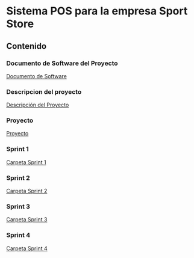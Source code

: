 # Sistema POS para la empresa Sport Store

## Contenido

### Documento de Software del Proyecto

[Documento de Software](https://github.com/japt1228/TMS-G401-E6/blob/main/Documento_de_Software.docx)

### Descripcion del proyecto

[Descripción del Proyecto](https://github.com/japt1228/TMS-G401-E6/blob/main/DescripcionProyecto.md)

### Proyecto

[Proyecto](https://github.com/japt1228/TMS-G401-E6/blob/main/proyecto.md)

### Sprint 1

[Carpeta Sprint 1]()

### Sprint 2

[Carpeta Sprint 2]()

### Sprint 3

[Carpeta Sprint 3]()

### Sprint 4

[Carpeta Sprint 4]()



